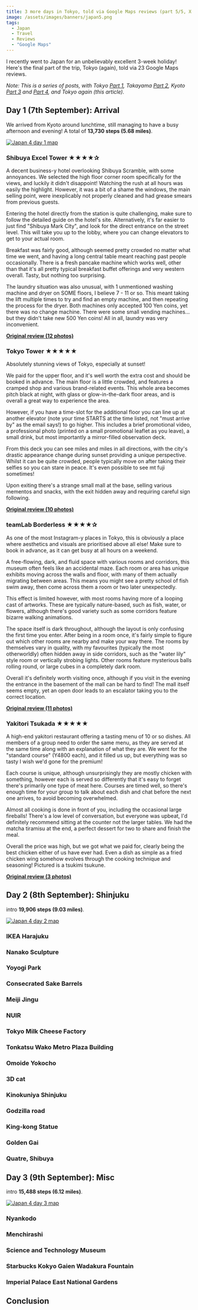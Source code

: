 ```yaml
---
title: 3 more days in Tokyo, told via Google Maps reviews (part 5/5, X reviews)
image: /assets/images/banners/japan5.png
tags:
  - Japan
  - Travel
  - Reviews
  - "Google Maps"
---
```


I recently went to Japan for an unbelievably excellent 3-week holiday! Here's the final part of the trip, Tokyo (again), told via 23 Google Maps reviews.

_Note: This is a series of posts, with Tokyo [Part 1](/japan-part-1-tokyo/), Takayama [Part 2](/japan-part-2-takayama), Kyoto [Part 3](/japan-part-3-kyoto/) and [Part 4](/japan-part-4-kyoto), and Tokyo again (this article)._

## Day 1 (7th September): Arrival

We arrived from Kyoto around lunchtime, still managing to have a busy afternoon and evening! A total of **13,730 steps (5.68 miles)**.

[![Japan 4 day 1 map](/assets/images/2025/japan4-day1-thumbnail.png)](/assets/images/2025/japan4-day1.png)

### Shibuya Excel Tower ★★★★✰

A decent business-y hotel overlooking Shibuya Scramble, with some annoyances. We selected the high floor corner room specifically for the views, and luckily it didn't disappoint! Watching the rush at all hours was easily the highlight. However, it was a bit of a shame the windows, the main selling point, were inexplicably not properly cleaned and had grease smears from previous guests.

Entering the hotel directly from the station is quite challenging, make sure to follow the detailed guide on the hotel's site. Alternatively, it's far easier to just find "Shibuya Mark City", and look for the direct entrance on the street level. This will take you up to the lobby, where you can change elevators to get to your actual room.

Breakfast was fairly good, although seemed pretty crowded no matter what time we went, and having a long central table meant reaching past people occasionally. There is a fresh pancake machine which works well, other than that it's all pretty typical breakfast buffet offerings and very western overall. Tasty, but nothing too surprising.

The laundry situation was also unusual, with 1 unmentioned washing machine and dryer on SOME floors, I believe 7 - 11 or so. This meant taking the lift multiple times to try and find an empty machine, and then repeating the process for the dryer. Both machines only accepted 100 Yen coins, yet there was no change machine. There were some small vending machines... but they didn't take new 500 Yen coins! All in all, laundry was very inconvenient.

**[Original review (12 photos)](https://maps.app.goo.gl/janFbk8yruKsxyKy6)**

### Tokyo Tower ★★★★★

Absolutely stunning views of Tokyo, especially at sunset!

We paid for the upper floor, and it's well worth the extra cost and should be booked in advance. The main floor is a little crowded, and features a cramped shop and various brand-related events. This whole area becomes pitch black at night, with glass or glow-in-the-dark floor areas, and is overall a great way to experience the area.

However, if you have a time-slot for the additional floor you can line up at another elevator (note your time STARTS at the time listed, not "must arrive by" as the email says!) to go higher. This includes a brief promotional video, a professional photo (printed on a small promotional leaflet as you leave), a small drink, but most importantly a mirror-filled observation deck.

From this deck you can see miles and miles in all directions, with the city's drastic appearance change during sunset providing a unique perspective. Whilst it can be quite crowded, people typically move on after taking their selfies so you can stare in peace. It's even possible to see mt fuji sometimes!

Upon exiting there's a strange small mall at the base, selling various mementos and snacks, with the exit hidden away and requiring careful sign following.

**[Original review (10 photos)](https://maps.app.goo.gl/3KbEtm1m65BUxcdx5)**

### teamLab Borderless ★★★★✰

As one of the most Instagram-y places in Tokyo, this is obviously a place where aesthetics and visuals are prioritised above all else! Make sure to book in advance, as it can get busy at all hours on a weekend.

A free-flowing, dark, and fluid space with various rooms and corridors, this museum often feels like an accidental maze. Each room or area has unique exhibits moving across the walls and floor, with many of them actually migrating between areas. This means you might see a pretty school of fish swim away, then come across them a room or two later unexpectedly.

This effect is limited however, with most rooms having more of a looping cast of artworks. These are typically nature-based, such as fish, water, or flowers, although there's good variety such as some corridors feature bizarre walking animations.

The space itself is dark throughout, although the layout is only confusing the first time you enter. After being in a room once, it's fairly simple to figure out which other rooms are nearby and make your way there. The rooms by themselves vary in quality, with my favourites (typically the most otherworldly) often hidden away in side corridors, such as the "water lily" style room or vertically strobing lights. Other rooms feature mysterious balls rolling round, or large cubes in a completely dark room.

Overall it's definitely worth visiting once, although if you visit in the evening the entrance in the basement of the mall can be hard to find! The mall itself seems empty, yet an open door leads to an escalator taking you to the correct location.

**[Original review (11 photos)](https://maps.app.goo.gl/DXUmHuLTbfgUjQJF7)**

### Yakitori Tsukada ★★★★★

A high-end yakitori restaurant offering a tasting menu of 10 or so dishes. All members of a group need to order the same menu, as they are served at the same time along with an explanation of what they are. We went for the "standard course" (Y4800 each), and it filled us up, but everything was so tasty I wish we'd gone for the premium!

Each course is unique, although unsurprisingly they are mostly chicken with something, however each is served so differently that it's easy to forget there's primarily one type of meat here. Courses are timed well, so there's enough time for your group to talk about each dish and chat before the next one arrives, to avoid becoming overwhelmed.

Almost all cooking is done in front of you, including the occasional large fireballs! There's a low level of conversation, but everyone was upbeat, I'd definitely recommend sitting at the counter not the larger tables. We had the matcha tiramisu at the end, a perfect dessert for two to share and finish the meal.

Overall the price was high, but we got what we paid for, clearly being the best chicken either of us have ever had. Even a dish as simple as a fried chicken wing somehow evolves through the cooking technique and seasoning! Pictured is a tsukimi tsukune.

**[Original review (3 photos)](https://maps.app.goo.gl/ceirXZUPnEKkjWCD9)**

## Day 2 (8th September): Shinjuku

intro **19,906 steps (9.03 miles)**.

[![Japan 4 day 2 map](/assets/images/2025/japan4-day2-thumbnail.png)](/assets/images/2025/japan4-day2.png)

### IKEA Harajuku

### Nanako Sculpture

### Yoyogi Park

### Consecrated Sake Barrels

### Meiji Jingu

### NUIR

### Tokyo Milk Cheese Factory

### Tonkatsu Wako Metro Plaza Building

### Omoide Yokocho

### 3D cat

### Kinokuniya Shinjuku

### Godzilla road

### King-kong Statue

### Golden Gai

### Quatre, Shibuya

## Day 3 (9th September): Misc

intro **15,488 steps (6.12 miles)**.

[![Japan 4 day 3 map](/assets/images/2025/japan4-day3-thumbnail.png)](/assets/images/2025/japan4-day3.png)

### Nyankodo

### Menchirashi

### Science and Technology Museum

### Starbucks Kokyo Gaien Wadakura Fountain

### Imperial Palace East National Gardens

## Conclusion
